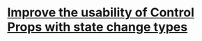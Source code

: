 # [Improve the usability of Control Props with state change types](https://egghead.io/lessons/react-improve-the-usability-of-control-props-with-state-change-types)